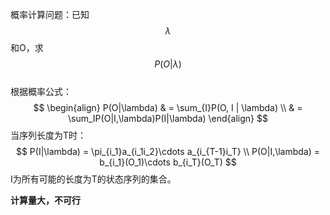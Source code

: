 概率计算问题：已知$$\lambda$$和O，求$$P(O|\lambda)$$  
根据概率公式：  
$$
\begin{align}
P(O|\lambda) & = \sum_{I}P(O, I | \lambda) \\
& = \sum_IP(O|I,\lambda)P(I|\lambda)
\end{align}
$$
当序列长度为T时：  
$$
P(I|\lambda) = \pi_{i_1}a_{i_1i_2}\cdots a_{i_{T-1}i_T} \\
P(O|I,\lambda) = b_{i_1}(O_1)\cdots b_{i_T}(O_T) 
$$
I为所有可能的长度为T的状态序列的集合。  

**计算量大，不可行**